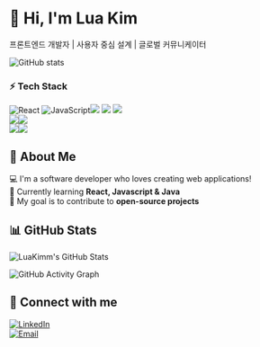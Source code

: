 # 👋 Hi, I'm Lua Kim
프론트엔드 개발자 | 사용자 중심 설계 | 글로벌 커뮤니케이터

![GitHub stats](https://github-readme-stats.vercel.app/api?username=LuaKimm&show_icons=true&theme=radical)

### ⚡ Tech Stack  
![React](https://img.shields.io/badge/React-61DAFB?style=for-the-badge&logo=react&logoColor=black)  ![JavaScript](https://img.shields.io/badge/JavaScript-F7DF1E?style=for-the-badge&logo=javascript&logoColor=black)<img src="https://img.shields.io/badge/bootstrap-7952B3?style=for-the-badge&logo=bootstrap&logoColor=white"> <img src="https://img.shields.io/badge/html5-E34F26?style=for-the-badge&logo=html5&logoColor=white"> <img src="https://img.shields.io/badge/css-1572B6?style=for-the-badge&logo=css3&logoColor=white"> <br/>
  <img src="https://img.shields.io/badge/java-007396?style=for-the-badge&logo=java&logoColor=white"><img src="https://img.shields.io/badge/spring-6DB33F?style=for-the-badge&logo=spring&logoColor=white">   <br/>
  <img src="https://img.shields.io/badge/mysql-4479A1?style=for-the-badge&logo=mysql&logoColor=white"><img src="https://img.shields.io/badge/mongoDB-47A248?style=for-the-badge&logo=MongoDB&logoColor=white">

## 🚀 About Me  
💻 I'm a software developer who loves creating web applications!  
🌱 Currently learning **React, Javascript & Java**  
🎯 My goal is to contribute to **open-source projects** 

## 📊 GitHub Stats  
![LuaKimm's GitHub Stats](https://github-readme-stats.vercel.app/api?username=LuaKimm&show_icons=true&theme=radical)

![GitHub Activity Graph](https://github-readme-activity-graph.cyclic.app/graph?username=LuaKimm&theme=react-dark)

## 🔗 Connect with me  
[![LinkedIn](https://img.shields.io/badge/LinkedIn-blue?logo=linkedin)](https://www.linkedin.com/in/your-profile)  
[![Email](https://img.shields.io/badge/Email-red?logo=gmail)](mailto:alstjs7799@naver.com)
